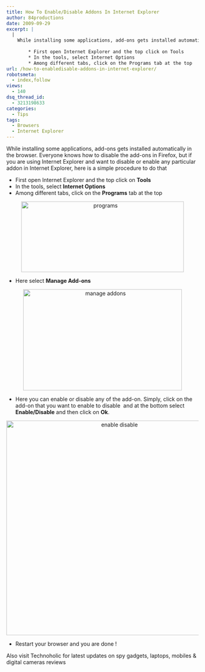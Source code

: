 ```yaml
---
title: How To Enable/Disable Addons In Internet Explorer
author: 84productions
date: 2009-09-29
excerpt: |
  |
    While installing some applications, add-ons gets installed automatically in the browser. Everyone knows how to disable the add-ons in Firefox, but if you are using Internet Explorer and want to disable or enable any particular addon in Internet Explorer, here is a simple procedure to do that
    
        * First open Internet Explorer and the top click on Tools
        * In the tools, select Internet Options
        * Among different tabs, click on the Programs tab at the top
url: /how-to-enabledisable-addons-in-internet-explorer/
robotsmeta:
  - index,follow
views:
  - 140
dsq_thread_id:
  - 3213198633
categories:
  - Tips
tags:
  - Browsers
  - Internet Explorer
---
```

While installing some applications, add-ons gets installed automatically in the browser. Everyone knows how to disable the add-ons in Firefox, but if you are using Internet Explorer and want to disable or enable any particular addon in Internet Explorer, here is a simple procedure to do that

  * First open Internet Explorer and the top click on **Tools**
  * In the tools, select **Internet Options**
  * Among different tabs, click on the **Programs** tab at the top

<p style="text-align: center">
  <img class="aligncenter wp-image-52579" src="http://cdn.devilsworkshop.org/files/2009/09/programs.jpg" alt="programs" width="426" height="185" />
</p>

  * Here select **Manage Add-ons**

<p style="text-align: center">
  <img class="size-full wp-image-15143 aligncenter" src="http://cdn.devilsworkshop.org/files/2009/09/manage-addons.jpg" alt="manage addons" width="416" height="265" />
</p>

  * Here you can enable or disable any of the add-on. Simply, click on the add-on that you want to enable to disable  and at the bottom select **Enable/Disable** and then click on **Ok**.

<p style="text-align: center">
  <img class="size-full wp-image-15142 aligncenter" src="http://cdn.devilsworkshop.org/files/2009/09/enable-disable.jpg" alt="enable disable" width="577" height="562" />
</p>

  * Restart your browser and you are done !

Also visit Technoholic for latest updates on spy gadgets, laptops, mobiles & digital cameras reviews
